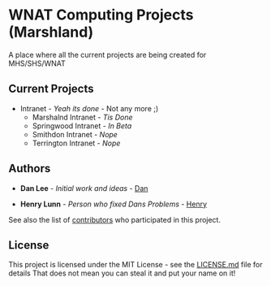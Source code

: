 # WNAT Computing Projects (Marshland)
A place where all the current projects are being created for MHS/SHS/WNAT 

## Current Projects

* Intranet - *Yeah its done* - Not any more ;)
   * Marshalnd Intranet - *Tis Done*
   * Springwood Intranet - *In Beta*
   * Smithdon Intranet - *Nope*
   * Terrington Intranet - *Nope*


## Authors

* **Dan Lee** - *Initial work and ideas* - [Dan](https://github.com/dan-lee76)  

* **Henry Lunn** - *Person who fixed Dans Problems* - [Henry](https://github.com/henry50)

See also the list of [contributors](https://github.com/dan-lee76/Marshland/contributors) who participated in this project.

## License

This project is licensed under the MIT License - see the [LICENSE.md](LICENSE.md) file for details
That does not mean you can steal it and put your name on it!
